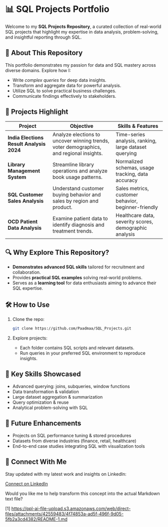 # 📊 SQL Projects Portfolio

Welcome to my **SQL Projects Repository**, a curated collection of real-world SQL projects that highlight my expertise in data analysis, problem-solving, and insightful reporting through SQL.

## 🚀 About This Repository
This portfolio demonstrates my passion for data and SQL mastery across diverse domains. Explore how I:

- Write *complex queries* for deep data insights.
- Transform and aggregate data for powerful analysis.
- Utilize SQL to solve practical business challenges.
- Communicate findings effectively to stakeholders.

## 🌟 Projects Highlight

| Project                           | Objective                                       | Skills & Features                              |
|---------------------------------|------------------------------------------------|------------------------------------------------|
| **India Elections Result Analysis 2024** | Analyze elections to uncover winning trends, voter demographics, and regional insights. | Time-series analysis, ranking, large dataset querying |
| **Library Management System**    | Streamline library operations and analyze book usage patterns. | Normalized schemas, usage tracking, data accuracy |
| **SQL Customer Sales Analysis**  | Understand customer buying behavior and sales by region and product. | Sales metrics, customer behavior, beginner-friendly |
| **OCD Patient Data Analysis**    | Examine patient data to identify diagnosis and treatment trends. | Healthcare data, severity scores, demographic analysis |

## 🔍 Why Explore This Repository?

- **Demonstrates advanced SQL skills** tailored for recruitment and collaboration.
- Provides **practical SQL examples** solving real-world problems.
- Serves as a **learning tool** for data enthusiasts aiming to advance their SQL expertise.

## 🛠 How to Use

1. Clone the repo:
   ```bash
   git clone https://github.com/Paadmaa/SQL_Projects.git
   ```

2. Explore projects:
   - Each folder contains SQL scripts and relevant datasets.
   - Run queries in your preferred SQL environment to reproduce insights.

## 🎯 Key Skills Showcased

- Advanced querying: joins, subqueries, window functions
- Data transformation & validation
- Large dataset aggregation & summarization
- Query optimization & reuse
- Analytical problem-solving with SQL

## 🔮 Future Enhancements

- Projects on SQL performance tuning & stored procedures
- Datasets from diverse industries (finance, retail, healthcare)
- End-to-end case studies integrating SQL with visualization tools

## 🤝 Connect With Me

Stay updated with my latest work and insights on LinkedIn:

[Connect on LinkedIn](https://www.linkedin.com/in/padmach-behera)

Would you like me to help transform this concept into the actual Markdown text file?

[1] https://ppl-ai-file-upload.s3.amazonaws.com/web/direct-files/attachments/42559483/4f74853a-ad5f-496f-9d05-5fb2a3cd4382/README-1.md
